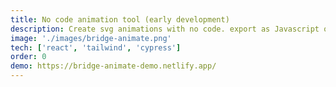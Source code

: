 ```yaml
---
title: No code animation tool (early development)
description: Create svg animations with no code. export as Javascript or CSS animations
image: './images/bridge-animate.png'
tech: ['react', 'tailwind', 'cypress']
order: 0
demo: https://bridge-animate-demo.netlify.app/
---
```

